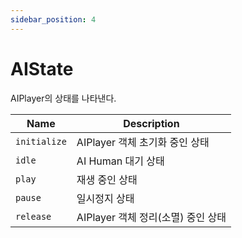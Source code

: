 ```yaml
---
sidebar_position: 4
---
```


# AIState

AIPlayer의 상태를 나타낸다.

| Name                       | Description                     |
| ----- | --------- |
| `initialize`               | AIPlayer 객체 초기화 중인 상태 |
| `idle`                  | AI Human 대기 상태 |
| `play`          | 재생 중인 상태 |
| `pause` | 일시정지 상태 |
| `release`          | AIPlayer 객체 정리(소멸) 중인 상태 |



